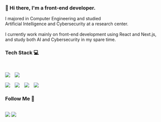    
### 🌟 Hi there, I'm a front-end developer.
I majored in Computer Engineering and studied <br>
Artificial Intelligence and Cybersecurity at a research center.<br>
<br>
I currently work mainly on front-end development using React and Next.js, <br>
and study both AI and Cybersecurity in my spare time.   

        
  ### Tech Stack 💻   

  <br>
   <p>
      <img src="https://img.shields.io/badge/JavaScript-F7DF1E?style=flat-square&logo=JavaScript&logoColor=white"/> &ensp;
      <img src="https://img.shields.io/badge/Python-3776AB?style=flat-square&logo=Python&logoColor=white"/> &ensp;
   </p>

   <p>
      <img src="https://img.shields.io/badge/Next.js-000000?style=flat-square&logo=Next.js&logoColor=white"/> &ensp;
      <img src="https://img.shields.io/badge/MySQL-4479A1?style=flat-square&logo=MySQL&logoColor=white"/> &ensp;
      <img src="https://img.shields.io/badge/React-61DAFB?style=flat-square&logo=React&logoColor=white"/> &ensp;
      <img src="https://img.shields.io/badge/Firebase-FFCA28?style=flat-square&logo=Firebase&logoColor=white"/> 
   </p>

      
  ### Follow Me 💫   

  <br>
  <a href="mailto:jihyun.kim.dev@gmail.com">
     <img src="https://img.shields.io/badge/Gmail-EA4335?style=flat-square&logo=Gmail&logoColor=white"/></a>
   <a href="https://jihyun-dev.tistory.com/">
      <img src="https://img.shields.io/badge/Tech Blog-000000?style=flat-square&logo=Tistory&logoColor=white&link=https://jihyun-dev.tistory.com/"/></a>





